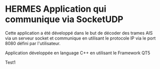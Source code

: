 # HERMES Application qui communique via SocketUDP

Cette application a été développé dans le but de décoder des trames AIS via un serveur socket et communique en utilisant le protocole IP via le port 8080 défini par l'utilisateur.

Application développée en language C++ en utilisant le Framework QT5

Test1
